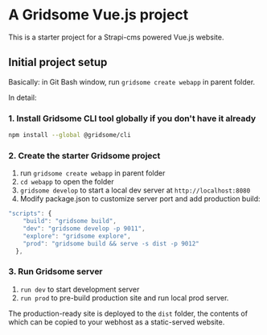 # A Gridsome Vue.js project

This is a starter project for a Strapi-cms powered Vue.js website.

## Initial project setup

Basically: in Git Bash window, run `gridsome create webapp` in parent folder.

In detail:

### 1. Install Gridsome CLI tool globally if you don't have it already

```bash
npm install --global @gridsome/cli
```

### 2. Create the starter Gridsome project

1. run `gridsome create webapp` in parent folder
2. `cd webapp` to open the folder
3. `gridsome develop` to start a local dev server at `http://localhost:8080`
4. Modify package.json to customize server port and add production build:

  ``` javascript
  "scripts": {
      "build": "gridsome build",
      "dev": "gridsome develop -p 9011",
      "explore": "gridsome explore",
      "prod": "gridsome build && serve -s dist -p 9012"
    },
  ```

### 3. Run Gridsome server

1. `run dev` to start development server
2. `run prod` to pre-build production site and run local prod server.

The production-ready site is deployed to the `dist` folder,
the contents of which can be copied to your webhost as a static-served website.
